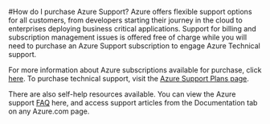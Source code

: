 <properties
	pageTitle="How do I purchase Azure Support? | Windows Azure"
	description="Describes how to purchase Azure Support"
	services="billing"
	documentationCenter=""
	authors="genlin"
	manager="jarrettr"
	editor="meerak"
	tags="billing"
	/>

<tags
	ms.service="billing"
	ms.date="10/20/2015"
	wacn.date=""/>

#How do I purchase Azure Support?
Azure offers flexible support options for all customers, from developers starting their journey in the cloud to enterprises deploying business critical applications. Support for billing and subscription management issues is offered free of charge while you will need to purchase an Azure Support subscription to engage Azure Technical support.

For more information about Azure subscriptions available for purchase, click [here](https://azure.microsoft.com/support/legal/offer-details/). To purchase technical support, visit the [Azure Support Plans page](https://azure.microsoft.com/support/plans/).  

There are also self-help resources available. You can view the Azure support [FAQ](/support/faq/) here, and access support articles from the Documentation tab on any Azure.com page.
